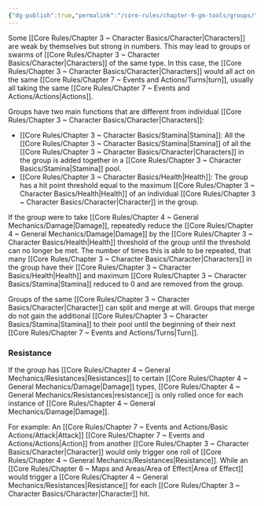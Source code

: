 ```yaml
---
{"dg-publish":true,"permalink":"/core-rules/chapter-9-gm-tools/groups/"}
---
```


Some [[Core Rules/Chapter 3 ~ Character Basics/Character\|Characters]] are weak by themselves but strong in numbers. This may lead to groups or swarms of [[Core Rules/Chapter 3 ~ Character Basics/Character\|Characters]] of the same type. In this case, the [[Core Rules/Chapter 3 ~ Character Basics/Character\|Characters]] would all act on the same [[Core Rules/Chapter 7 ~ Events and Actions/Turns\|turn]], usually all taking the same [[Core Rules/Chapter 7 ~ Events and Actions/Actions\|Actions]].

Groups have two main functions that are different from individual [[Core Rules/Chapter 3 ~ Character Basics/Character\|Characters]]:
- [[Core Rules/Chapter 3 ~ Character Basics/Stamina\|Stamina]]: All the [[Core Rules/Chapter 3 ~ Character Basics/Stamina\|Stamina]] of all the [[Core Rules/Chapter 3 ~ Character Basics/Character\|Characters]] in the group is added together in a [[Core Rules/Chapter 3 ~ Character Basics/Stamina\|Stamina]] pool.
- [[Core Rules/Chapter 3 ~ Character Basics/Health\|Health]]: The group has a hit point threshold equal to the maximum [[Core Rules/Chapter 3 ~ Character Basics/Health\|Health]] of an individual [[Core Rules/Chapter 3 ~ Character Basics/Character\|Character]] in the group.

If the group were to take [[Core Rules/Chapter 4 ~ General Mechanics/Damage\|Damage]], repeatedly reduce the [[Core Rules/Chapter 4 ~ General Mechanics/Damage\|Damage]] by the [[Core Rules/Chapter 3 ~ Character Basics/Health\|Health]] threshold of the group until the threshold can no longer be met. The number of times this is able to be repeated, that many [[Core Rules/Chapter 3 ~ Character Basics/Character\|Characters]] in the group have their [[Core Rules/Chapter 3 ~ Character Basics/Health\|Health]] and maximum [[Core Rules/Chapter 3 ~ Character Basics/Stamina\|Stamina]] reduced to 0 and are removed from the group.

Groups of the same [[Core Rules/Chapter 3 ~ Character Basics/Character\|Character]] can split and merge at will. Groups that merge do not gain the additional [[Core Rules/Chapter 3 ~ Character Basics/Stamina\|Stamina]] to their pool until the beginning of their next [[Core Rules/Chapter 7 ~ Events and Actions/Turns\|Turn]].
### Resistance
If the group has [[Core Rules/Chapter 4 ~ General Mechanics/Resistances\|Resistances]] to certain [[Core Rules/Chapter 4 ~ General Mechanics/Damage\|Damage]] types, [[Core Rules/Chapter 4 ~ General Mechanics/Resistances\|resistance]] is only rolled once for each instance of [[Core Rules/Chapter 4 ~ General Mechanics/Damage\|Damage]].

For example: An [[Core Rules/Chapter 7 ~ Events and Actions/Basic Actions/Attack\|Attack]] [[Core Rules/Chapter 7 ~ Events and Actions/Actions\|Action]] from another [[Core Rules/Chapter 3 ~ Character Basics/Character\|Character]] would only trigger one roll of [[Core Rules/Chapter 4 ~ General Mechanics/Resistances\|Resistance]]. While an [[Core Rules/Chapter 6 ~ Maps and Areas/Area of Effect\|Area of Effect]] would trigger a [[Core Rules/Chapter 4 ~ General Mechanics/Resistances\|Resistance]] for each [[Core Rules/Chapter 3 ~ Character Basics/Character\|Character]] hit.